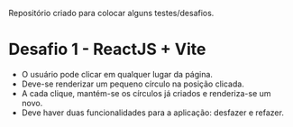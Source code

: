 Repositório criado para colocar alguns testes/desafios.
# Desafio 1 - ReactJS + Vite

- O usuário pode clicar em qualquer lugar da página.
- Deve-se renderizar um pequeno círculo na posição clicada.
- A cada clique, mantém-se os círculos já criados e renderiza-se um novo.
- Deve haver duas funcionalidades para a aplicação: desfazer e refazer.